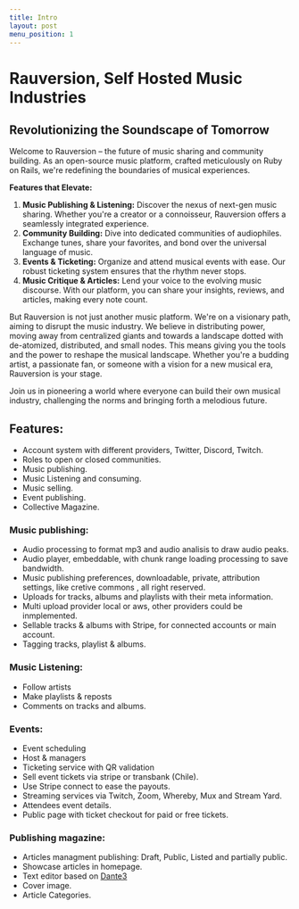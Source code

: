 ```yaml
---
title: Intro
layout: post
menu_position: 1
---
```


# Rauversion, Self Hosted Music Industries

## Revolutionizing the Soundscape of Tomorrow

Welcome to Rauversion – the future of music sharing and community building. As an open-source music platform, crafted meticulously on Ruby on Rails, we're redefining the boundaries of musical experiences.

**Features that Elevate:**

1. **Music Publishing & Listening:** Discover the nexus of next-gen music sharing. Whether you're a creator or a connoisseur, Rauversion offers a seamlessly integrated experience.
2. **Community Building:** Dive into dedicated communities of audiophiles. Exchange tunes, share your favorites, and bond over the universal language of music.
3. **Events & Ticketing:** Organize and attend musical events with ease. Our robust ticketing system ensures that the rhythm never stops.
4. **Music Critique & Articles:** Lend your voice to the evolving music discourse. With our platform, you can share your insights, reviews, and articles, making every note count.

But Rauversion is not just another music platform. We're on a visionary path, aiming to disrupt the music industry. We believe in distributing power, moving away from centralized giants and towards a landscape dotted with de-atomized, distributed, and small nodes. This means giving you the tools and the power to reshape the musical landscape. Whether you're a budding artist, a passionate fan, or someone with a vision for a new musical era, Rauversion is your stage.

Join us in pioneering a world where everyone can build their own musical industry, challenging the norms and bringing forth a melodious future.


## Features:

 + Account system with different providers, Twitter, Discord, Twitch.
 + Roles to open or closed communities.
 + Music publishing.
 + Music Listening and consuming.
 + Music selling.
 + Event publishing.
 + Collective Magazine.

### Music publishing:
  + Audio processing to format mp3 and audio analisis to draw audio peaks.
  + Audio player, embeddable, with chunk range loading processing to save bandwidth.
  + Music publishing preferences, downloadable, private, attribution settings, like cretive commons , all right reserved.
  + Uploads for tracks, albums and playlists with their meta information.
  + Multi upload provider local or aws, other providers could be inmplemented.
  + Sellable tracks & albums with Stripe, for connected accounts or main account.
  + Tagging tracks, playlist & albums.

### Music Listening:
  + Follow artists
  + Make playlists & reposts
  + Comments on tracks and albums.

### Events: 
  + Event scheduling
  + Host & managers
  + Ticketing service with QR validation
  + Sell event tickets via stripe or transbank (Chile).
  + Use Stripe connect to ease the payouts.
  + Streaming services via Twitch, Zoom, Whereby, Mux and Stream Yard.
  + Attendees event details.
  + Public page with ticket checkout for paid or free tickets.

### Publishing magazine:
  + Articles managment publishing: Draft, Public, Listed and partially public.
  + Showcase articles in homepage.
  + Text editor based on [Dante3](https://dante-editor.dev)
  + Cover image.
  + Article Categories.